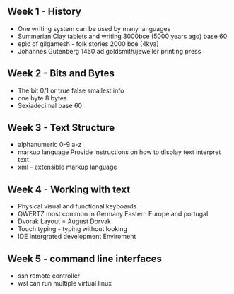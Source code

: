 ## Week 1 - History
- One writing system can be used by many languages
- Summerian Clay tablets and writing 3000bce (5000 years ago) base  60
- epic of gilgamesh - folk stories 2000 bce (4kya)
- Johannes Gutenberg 1450 ad goldsmith/jeweller printing press
## Week 2 - Bits and Bytes
- The bit 0/1 or true false smallest info 
- one byte 8 bytes
- Sexiadecimal base 60
## Week 3 - Text Structure
  - alphanumeric 0-9 a-z
  - markup language Provide instructions on how to display text interpret text
  - xml - extensible markup language
## Week 4 - Working with text
- Physical visual and functional keyboards
- QWERTZ most common in Germany Eastern Europe and portugal
- Dvorak Layout = August Dorvak
- Touch typing - typing without looking
- IDE Intergrated development Enviroment
## Week 5 - command line interfaces
- ssh remote controller
- wsl can run multiple virtual linux
